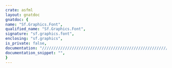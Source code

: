 ```yaml
---
crate: asfml
layout: gnatdoc
gnatdoc: {
name: "Sf.Graphics.Font",
qualified_name: "Sf.Graphics.Font",
signature: "sf.graphics.font",
enclosing: "sf.graphics",
is_private: false,
documentation: "//////////////////////////////////////////////////////////\n//////////////////////////////////////////////////////////\n//////////////////////////////////////////////////////////",
documentation_snippet: "",
}
---
```

